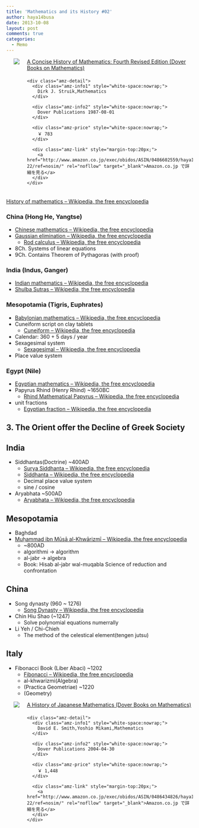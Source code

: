 ```yaml
---
title: 'Mathematics and its History #02'
author: haya14busa
date: 2013-10-08
layout: post
comments: true
categories:
  - Memo
---
```

<div class="amz-container" style="overflow:hidden;margin-bottom:20px;">
  <div class="amz-left" style="float:left; margin:0 20px 0;">
    <a href="http://www.amazon.co.jp/exec/obidos/ASIN/0486602559/haya14busa-22/ref=nosim/" rel="nofollow" target="_blank"><img src="http://ecx.images-amazon.com/images/I/51TYP6v%2BkoL._SL160_.jpg" class="amz-img" /></a>
  </div>
  
  <div class="amz-right" style="overflow:hidden;">
    <div class="amz-title" style="margin-bottom:20px;">
      <a href="http://www.amazon.co.jp/exec/obidos/ASIN/0486602559/haya14busa-22/ref=nosim/" rel="nofollow" target="_blank">A Concise History of Mathematics: Fourth Revised Edition (Dover Books on Mathematics)</a>
    </div>
    
    <div class="amz-detail">
      <div class="amz-info1" style="white-space:nowrap;">
        Dirk J. Struik,Mathematics
      </div>
      
      <div class="amz-info2" style="white-space:nowrap;">
        Dover Publications 1987-08-01
      </div>
      
      <div class="amz-price" style="white-space:nowrap;">
        ￥ 783
      </div>
      
      <div class="amz-link" style="margin-top:20px;">
        <a href="http://www.amazon.co.jp/exec/obidos/ASIN/0486602559/haya14busa-22/ref=nosim/" rel="nofllow" target="_blank">Amazon.co.jp で詳細を見る</a>
      </div>
    </div>
  </div>
</div>

[History of mathematics &#8211; Wikipedia, the free encyclopedia][1]

### China (Hong He, Yangtse)

*   [Chinese mathematics &#8211; Wikipedia, the free encyclopedia][2]
*   [Gaussian elimination &#8211; Wikipedia, the free encyclopedia][3] 
    *   [Rod calculus &#8211; Wikipedia, the free encyclopedia][4]
*   8Ch. Systems of linear equations
*   9Ch. Contains Theorem of Pythagoras (with proof)

### India (Indus, Ganger)

*   [Indian mathematics &#8211; Wikipedia, the free encyclopedia][5]
*   [Shulba Sutras &#8211; Wikipedia, the free encyclopedia][6]

### Mesopotamia (Tigris, Euphrates)

*   [Babylonian mathematics &#8211; Wikipedia, the free encyclopedia][7]
*   Cuneiform script on clay tablets 
    *   [Cuneiform &#8211; Wikipedia, the free encyclopedia][8]
*   Calendar: 360 + 5 days / year
*   Sexagesimal system 
    *   [Sexagesimal &#8211; Wikipedia, the free encyclopedia][9]
*   Place value system

### Egypt (Nile)

*   [Egyptian mathematics &#8211; Wikipedia, the free encyclopedia][10]
*   Papyrus Rhind (Henry Rhind) ~1650BC 
    *   [Rhind Mathematical Papyrus &#8211; Wikipedia, the free encyclopedia][11]
*   unit fractions 
    *   [Egyptian fraction &#8211; Wikipedia, the free encyclopedia][12]

## 3. The Orient offer the Decline of Greek Society

## India

*   Siddhantas(Doctrine) ~400AD 
    *   [Surya Siddhanta &#8211; Wikipedia, the free encyclopedia][13]
    *   [Siddhanta &#8211; Wikipedia, the free encyclopedia][14]
    *   Decimal place value system
    *   sine / cosine
*   Aryabhata ~500AD 
    *   [Aryabhata &#8211; Wikipedia, the free encyclopedia][15]

## Mesopotamia

*   Baghdad
*   [Muḥammad ibn Mūsā al-Khwārizmī &#8211; Wikipedia, the free encyclopedia][16] 
    *   ~800AD
    *   algorithmi -> algorithm
    *   al-jabr -> algebra
    *   Book: Hisab al-jabr wal-muqabla Science of reduction and confrontation

## China

*   Song dynasty (960 ~ 1276) 
    *   [Song Dynasty &#8211; Wikipedia, the free encyclopedia][17]
*   Chin Hiu Shao (~1247) 
    *   Solve polynomial equations numerrally
*   Li Yeh / Chi-Chieh 
    *   The method of the celestical element(tengen jutsu)

## Italy

*   Fibonacci Book (Liber Abaci) ~1202 
    *   [Fibonacci &#8211; Wikipedia, the free encyclopedia][18]
    *   al-khwarizmi(Algebra)
    *   (Practica Geometriae) ~1220
    *   (Geometry)

<div class="amz-container" style="overflow:hidden;margin-bottom:20px;">
  <div class="amz-left" style="float:left; margin:0 20px 0;">
    <a href="http://www.amazon.co.jp/exec/obidos/ASIN/0486434826/haya14busa-22/ref=nosim/" rel="nofollow" target="_blank"><img src="http://ecx.images-amazon.com/images/I/51VEuZzxqSL._SL160_.jpg" class="amz-img" /></a>
  </div>
  
  <div class="amz-right" style="overflow:hidden;">
    <div class="amz-title" style="margin-bottom:20px;">
      <a href="http://www.amazon.co.jp/exec/obidos/ASIN/0486434826/haya14busa-22/ref=nosim/" rel="nofollow" target="_blank">A History of Japanese Mathematics (Dover Books on Mathematics)</a>
    </div>
    
    <div class="amz-detail">
      <div class="amz-info1" style="white-space:nowrap;">
        David E. Smith,Yoshio Mikami,Mathematics
      </div>
      
      <div class="amz-info2" style="white-space:nowrap;">
        Dover Publications 2004-04-30
      </div>
      
      <div class="amz-price" style="white-space:nowrap;">
        ￥ 1,448
      </div>
      
      <div class="amz-link" style="margin-top:20px;">
        <a href="http://www.amazon.co.jp/exec/obidos/ASIN/0486434826/haya14busa-22/ref=nosim/" rel="nofllow" target="_blank">Amazon.co.jp で詳細を見る</a>
      </div>
    </div>
  </div>
</div>

 [1]: http://en.wikipedia.org/wiki/History_of_mathematics
 [2]: http://en.wikipedia.org/wiki/Chinese_mathematics
 [3]: http://en.wikipedia.org/wiki/Gaussian_elimination
 [4]: http://en.wikipedia.org/wiki/Rod_calculus#System_of_linear_equations
 [5]: http://en.wikipedia.org/wiki/Indian_mathematics
 [6]: http://en.wikipedia.org/wiki/Śulba_Sūtras
 [7]: http://en.wikipedia.org/wiki/Babylonian_mathematics
 [8]: http://en.wikipedia.org/wiki/Cuneiform
 [9]: http://en.wikipedia.org/wiki/Sexagesimal
 [10]: http://en.wikipedia.org/wiki/Egyptian_mathematics
 [11]: http://en.wikipedia.org/wiki/Rhind_Mathematical_Papyrus
 [12]: http://en.wikipedia.org/wiki/Egyptian_fraction
 [13]: http://en.wikipedia.org/wiki/Surya_Siddhanta
 [14]: http://en.wikipedia.org/wiki/Siddhanta
 [15]: http://en.wikipedia.org/wiki/Aryabhata
 [16]: http://en.wikipedia.org/wiki/Muḥammad_ibn_Mūsā_al-Khwārizmī
 [17]: http://en.wikipedia.org/wiki/Song_Dynasty
 [18]: http://en.wikipedia.org/wiki/Fibonacci
